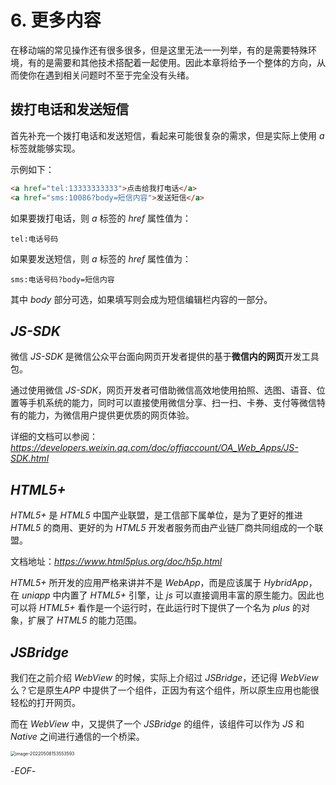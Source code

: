 # 6. 更多内容

在移动端的常见操作还有很多很多，但是这里无法一一列举，有的是需要特殊环境，有的是需要和其他技术搭配着一起使用。因此本章将给予一个整体的方向，从而使你在遇到相关问题时不至于完全没有头绪。

## 拨打电话和发送短信

首先补充一个拨打电话和发送短信，看起来可能很复杂的需求，但是实际上使用 *a* 标签就能够实现。

示例如下：

```html
<a href="tel:13333333333">点击给我打电话</a>
<a href="sms:10086?body=短信内容">发送短信</a>
```

如果要拨打电话，则 *a* 标签的 *href* 属性值为：

```
tel:电话号码
```

如果要发送短信，则 *a* 标签的 *href* 属性值为：

```
sms:电话号码?body=短信内容
```

其中 *body* 部分可选，如果填写则会成为短信编辑栏内容的一部分。

## *JS-SDK*

微信 *JS-SDK* 是微信公众平台面向网页开发者提供的基于**微信内的网页**开发工具包。

通过使用微信 *JS-SDK*，网页开发者可借助微信高效地使用拍照、选图、语音、位置等手机系统的能力，同时可以直接使用微信分享、扫一扫、卡券、支付等微信特有的能力，为微信用户提供更优质的网页体验。

详细的文档可以参阅：
*https://developers.weixin.qq.com/doc/offiaccount/OA_Web_Apps/JS-SDK.html*

## *HTML5+*

*HTML5+* 是 *HTML5* 中国产业联盟，是工信部下属单位，是为了更好的推进 *HTML5* 的商用、更好的为 *HTML5* 开发者服务而由产业链厂商共同组成的一个联盟。

文档地址：*https://www.html5plus.org/doc/h5p.html*

*HTML5+* 所开发的应用严格来讲并不是 *WebApp*，而是应该属于 *HybridApp*，在 *uniapp* 中内置了 *HTML5+* 引擎，让 *js* 可以直接调用丰富的原生能力。因此也可以将 *HTML5+* 看作是一个运行时，在此运行时下提供了一个名为 *plus* 的对象，扩展了 *HTML5* 的能力范围。

## *JSBridge*

我们在之前介绍 *WebView* 的时候，实际上介绍过 *JSBridge*，还记得 *WebView* 么？它是原生*APP* 中提供了一个组件，正因为有这个组件，所以原生应用也能很轻松的打开网页。

而在 *WebView* 中，又提供了一个 *JSBridge* 的组件，该组件可以作为 *JS* 和 *Native* 之间进行通信的一个桥梁。

<img src="https://xiejie-typora.oss-cn-chengdu.aliyuncs.com/2022-05-08-073553.png" alt="image-20220508153553593" style="zoom:50%;" />

-*EOF*-